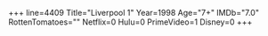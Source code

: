 +++
line=4409
Title="Liverpool 1"
Year=1998
Age="7+"
IMDb="7.0"
RottenTomatoes=""
Netflix=0
Hulu=0
PrimeVideo=1
Disney=0
+++

